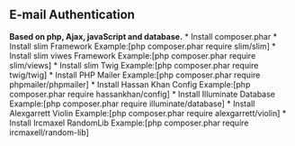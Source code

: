 ## E-mail Authentication
**Based on php, Ajax, javaScript and database.**
        * Install composer.phar
                * Install slim Framework Example:[php composer.phar require slim/slim]
                * Install slim viwes Framework Example:[php composer.phar require slim/views]
                * Install slim Twig Example:[php composer.phar require twig/twig]
                * Install PHP Mailer Example:[php composer.phar require phpmailer/phpmailer]
                * Install Hassan Khan Config Example:[php composer.phar require hassankhan/config]
                * Install Illuminate Database Example:[php composer.phar require illuminate/database]
                * Install Alexgarrett Violin Example:[php composer.phar require alexgarrett/violin]
                * Install Ircmaxel RandomLib Example:[php composer.phar require ircmaxell/random-lib]
